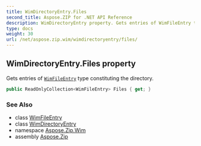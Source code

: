 ```yaml
---
title: WimDirectoryEntry.Files
second_title: Aspose.ZIP for .NET API Reference
description: WimDirectoryEntry property. Gets entries of WimFileEntry type constituting the directory
type: docs
weight: 30
url: /net/aspose.zip.wim/wimdirectoryentry/files/
---
```

## WimDirectoryEntry.Files property

Gets entries of [`WimFileEntry`](../../wimfileentry/) type constituting the directory.

```csharp
public ReadOnlyCollection<WimFileEntry> Files { get; }
```

### See Also

* class [WimFileEntry](../../wimfileentry/)
* class [WimDirectoryEntry](../)
* namespace [Aspose.Zip.Wim](../../wimdirectoryentry/)
* assembly [Aspose.Zip](../../../)



